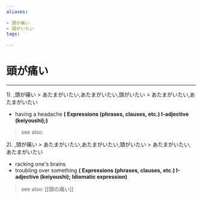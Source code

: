 ```yaml
---
aliases:
    
- 頭が痛い
- 頭がいたい
tags:
    
---
```


# 頭が痛い
---
1).
,頭が痛い > あたまがいたい,あたまがいたい,頭がいたい > あたまがいたい,あたまがいたい

- having a headache
**( Expressions (phrases, clauses, etc.) I-adjective (keiyoushi);)**
> see also: 
            
2).
,頭が痛い > あたまがいたい,あたまがいたい,頭がいたい > あたまがいたい,あたまがいたい

- racking one's brains
- troubling over something
**( Expressions (phrases, clauses, etc.) I-adjective (keiyoushi); Idiomatic expression)**
> see also:  [[頭の痛い]]
            
